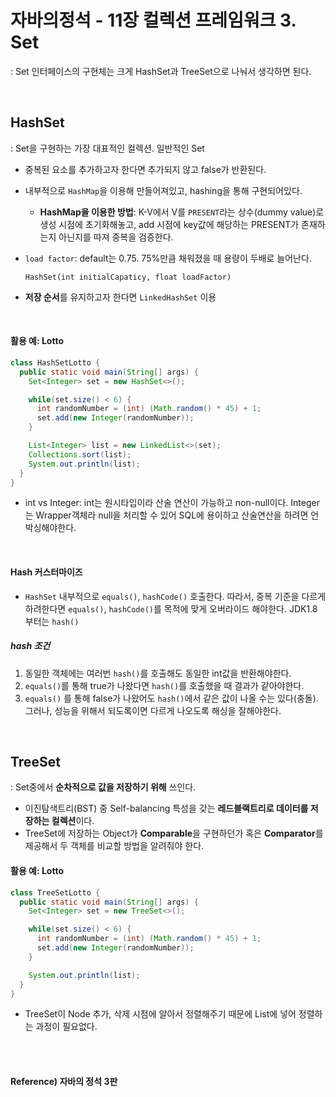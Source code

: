 # 자바의정석 - 11장 컬렉션 프레임워크 3. Set

: Set 인터페이스의 구현체는 크게 HashSet과 TreeSet으로 나눠서 생각하면 된다.

<br>

## HashSet

: Set을 구현하는 가장 대표적인 컬렉션. 일반적인 Set

* 중복된 요소를 추가하고자 한다면 추가되지 않고 false가 반환된다.

* 내부적으로 `HashMap`을 이용해 만들어져있고, hashing을 통해 구현되어있다.

  * **HashMap을 이용한 방법**: K-V에서 V를 `PRESENT`라는 상수(dummy value)로 생성 시점에 초기화해놓고, add 시점에 key값에 해당하는 PRESENT가 존재하는지 아닌지를 따져 중복을 검증한다.

* `load factor`: default는 0.75. 75%만큼 채워졌을 때 용량이 두배로 늘어난다.

  `HashSet(int initialCapaticy, float loadFactor)`

* **저장 순서**를 유지하고자 한다면 `LinkedHashSet` 이용

<br>

#### 활용 예: Lotto

```java
class HashSetLotto {
  public static void main(String[] args) {
    Set<Integer> set = new HashSet<>();

    while(set.size() < 6) {
      int randomNumber = (int) (Math.random() * 45) + 1;
      set.add(new Integer(randomNumber));
    }

    List<Integer> list = new LinkedList<>(set);
    Collections.sort(list);
    System.out.println(list);
  }
}

```

* int vs Integer: int는 원시타입이라 산술 연산이 가능하고 non-null이다. Integer는 Wrapper객체라 null을 처리할 수 있어 SQL에 용이하고 산술연산을 하려면 언박싱해야한다.

<br>

#### Hash 커스터마이즈

* `HashSet` 내부적으로 `equals()`, `hashCode()` 호출한다. 따라서, 중복 기준을 다르게 하려한다면 `equals()`, `hashCode()`를 목적에 맞게 오버라이드 해야한다. JDK1.8부터는 `hash()`

##### hash 조건

1. 동일한 객체에는 여러번 `hash()`를 호출해도 동일한 int값을 반환해야한다.
2. `equals()`를 통해 true가 나왔다면 `hash()`를 호출했을 때 결과가 같아야한다.
3. `equals()` 를 통해 false가 나왔어도 `hash()`에서 같은 값이 나올 수는 있다(충돌). 그러나, 성능을 위해서 되도록이면 다르게 나오도록 해싱을 잘해야한다.

<br>

## TreeSet

: Set중에서 **순차적으로 값을 저장하기 위해** 쓰인다.

* 이진탐색트리(BST) 중 Self-balancing 특성을 갖는 **레드블랙트리로 데이터를 저장하는 컬렉션**이다.
* TreeSet에 저장하는 Object가 **Comparable**을 구현하던가 혹은 **Comparator**를 제공해서 두 객체를 비교할 방법을 알려줘야 한다.



#### 활용 예: Lotto

``` java
class TreeSetLotto {
  public static void main(String[] args) {
    Set<Integer> set = new TreeSet<>();

    while(set.size() < 6) {
      int randomNumber = (int) (Math.random() * 45) + 1;
      set.add(new Integer(randomNumber));
    }

    System.out.println(list);
  }
}
```

* TreeSet이 Node 추가, 삭제 시점에 알아서 정렬해주기 때문에 List에 넣어 정렬하는 과정이 필요없다.

<br><br>

#### Reference) 자바의 정석 3판